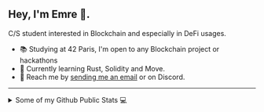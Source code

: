 ## Hey, I'm Emre 👋.

C/S student interested in Blockchain and especially in DeFi usages.

* 📚 Studying at 42 Paris, I'm open to any Blockchain project or hackathons
* 🌱 Currently learning Rust, Solidity and Move.
* 📧 Reach me by [sending me an email](mailto:emrededemoglu149@gmail.com) or on Discord.
---
<details>
  <summary>Some of my Github Public Stats 💻</summary>
  <br>

<p align="center">
[![Top Langs](https://github-readme-stats.vercel.app/api/top-langs/?username=emre149)](https://github.com/anuraghazra/github-readme-stats)
<img align="center" src="https://github-readme-stats.vercel.app/api?username=emre149&show_icons=true&count_private=true&include_all_commits=true&line_height=21" alt="XdpCs's Github Stats" />
</p>
</details>
